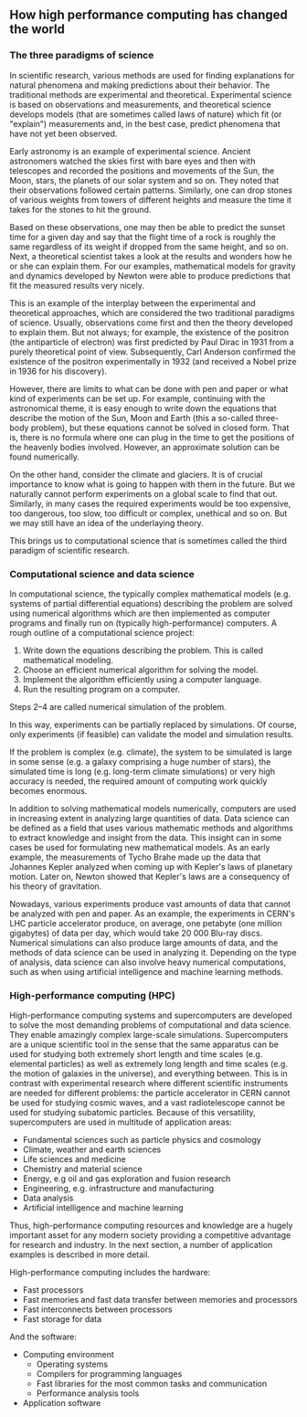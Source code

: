 ## How high performance computing has changed the world

### The three paradigms of science

In scientific research, various methods are used for finding explanations for natural phenomena and making predictions about their behavior. The traditional methods are experimental and theoretical. Experimental science is based on observations and measurements, and theoretical science develops models (that are sometimes called laws of nature) which fit (or "explain") measurements and, in the best case, predict phenomena that have not yet been observed.

Early astronomy is an example of experimental science. Ancient astronomers watched the skies first with bare eyes and then with telescopes and recorded the positions and 
movements of the Sun, the Moon, stars, the planets of our solar system and so on. They noted that their observations followed certain patterns. Similarly, one can drop stones of various weights from towers of different heights and measure the time it takes for the stones to hit the ground.

Based on these observations, one may then be able to predict the sunset time for a given day and say that the flight time of a rock is roughly the same regardless of its weight if dropped from the same height, and so on. Next, a theoretical scientist takes a look at the results and wonders how he or she can explain them. For our examples, mathematical models for gravity and dynamics developed by Newton were able to produce predictions that fit the measured results very nicely.

This is an example of the interplay between the experimental and theoretical approaches, which are considered the two traditional paradigms of science. Usually, observations come first and then the theory developed to explain them. But not always; for example, the existence of the positron (the antiparticle of electron) was first predicted by Paul Dirac in 1931 from a purely theoretical point of view. Subsequently, Carl Anderson confirmed the existence of the positron experimentally in 1932 (and received a Nobel prize in 1936 for his discovery).

However, there are limits to what can be done with pen and paper or what kind of experiments can be set up. For example, continuing with the astronomical theme, it is 
easy enough to write down the equations that describe the motion of the Sun, Moon and Earth (this a so-called three-body problem), but these equations cannot be solved in closed form. That is, there is no formula where one can plug in the time to get the positions of the heavenly bodies involved. However, an approximate solution can be found numerically.

On the other hand, consider the climate and glaciers. It is of crucial importance to know what is going to happen with them in the future. But we naturally cannot perform experiments on a global scale to find that out. Similarly, in many cases the required experiments would be too expensive, too dangerous, too slow, too difficult or complex, unethical and so on. But we may still have an idea of the underlaying theory.

This brings us to computational science that is sometimes called the third paradigm of scientific research. 

### Computational science and data science

In computational science, the typically complex mathematical models (e.g. systems of partial differential equations) describing the problem are solved using numerical algorithms which are then implemented as computer programs and finally run on (typically high-performance) computers. A rough outline of a computational science project:
1) Write down the equations describing the problem. This is called mathematical modeling.
2) Choose an efficient numerical algorithm for solving the model.
3) Implement the algorithm efficiently using a computer language. 
4) Run the resulting program on a computer.

Steps 2–4 are called numerical simulation of the problem.

In this way, experiments can be partially replaced by simulations. Of course, only experiments (if feasible) can validate the model and simulation results.

If the problem is complex (e.g. climate), the system to be simulated is large in some sense (e.g. a galaxy comprising a huge number of stars), the simulated time is long (e.g. long-term climate simulations) or very high accuracy is needed, the required amount of computing work quickly becomes enormous. 

In addition to solving mathematical models numerically, computers are used in increasing extent in analyzing large quantities of data. Data science can be defined as a field that uses various mathematic methods and algorithms to extract knowledge and insight from the data. This insight can in some cases be used for formulating new mathematical models. As an early example, the measurements of Tycho Brahe made up the data that Johannes Kepler analyzed when coming up with Kepler's laws of planetary motion. Later on, Newton showed that Kepler's laws are a consequency of his theory of gravitation.

Nowadays, various experiments produce vast amounts of data that cannot be analyzed with pen and paper. As an example, the experiments in CERN's LHC particle accelerator produce, on average, one petabyte (one million gigabytes) of data per day, which would take 20 000 Blu-ray discs. Numerical simulations can also produce large amounts of data, and the methods of data science can be used in analyzing it. Depending on the type of analysis, data science can also involve heavy numerical computations, such as when using artificial intelligence and machine learning methods.

### High-performance computing (HPC)

High-performance computing systems and supercomputers are developed to solve the most demanding problems of computational and data science. They enable amazingly complex 
large-scale simulations. Supercomputers are a unique scientific tool in the sense that the same apparatus can be used for studying both extremely short length and time scales (e.g. elemental particles) as well as extremely long length and time scales (e.g. the motion of galaxies in the universe), and everything between. This is in contrast with experimental research where different scientific instruments are needed for different problems: the particle accelerator in CERN cannot be used for studying cosmic waves, and a vast radiotelescope cannot be used for studying subatomic particles. Because of this versatility, supercomputers are used in multitude of application areas:

- Fundamental sciences such as particle physics and cosmology
- Climate, weather and earth sciences
- Life sciences and medicine
- Chemistry and material science
- Energy, e.g oil and gas exploration and fusion research
- Engineering, e.g. infrastructure and manufacturing
- Data analysis
- Artificial intelligence and machine learning

Thus, high-performance computing resources and knowledge are a hugely important asset for any modern society providing a competitive advantage for research and industry. In the next section, a number of application examples is described in more detail.

High-performance computing includes the hardware:
- Fast processors
- Fast memories and fast data transfer between memories and processors
- Fast interconnects between processors
- Fast storage for data

And the software:
- Computing environment
  - Operating systems
  - Compilers for programming languages
  - Fast libraries for the most common tasks and communication
  - Performance analysis tools
- Application software
